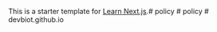 This is a starter template for [Learn Next.js](https://nextjs.org/learn).#   p o l i c y  
 #   p o l i c y  
 #   d e v b i o t . g i t h u b . i o  
 